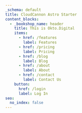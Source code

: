 ```yaml
---
_schema: default
title: CloudCannon Astro Starter
content_blocks:
  - _bookshop_name: header
    title: This is Okto.Digital
    items:
      - href: /features
        label: Features
      - href: /pricing
        label: Pricing
      - href: /blog
        label: Blog
      - href: /about
        label: About
      - href: /contact
        label: Contact Us
    button:
      href: /login
      label: Log In
seo:
  no_index: false
---
```

